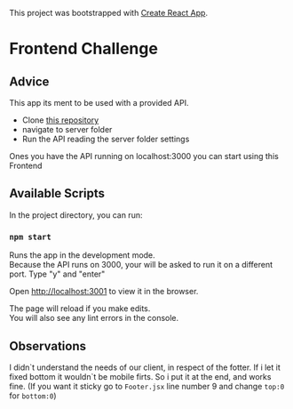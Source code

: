 This project was bootstrapped with [Create React App](https://github.com/facebook/create-react-app).

# Frontend Challenge

## Advice

This app its ment to be used with a provided API.
* Clone [this repository](https://github.com/talosdigital/talos-fe-technical-test)
* navigate to server folder
* Run the API reading the server folder settings

Ones you have the API running on localhost:3000 you can start using this Frontend

## Available Scripts

In the project directory, you can run:

### `npm start`

Runs the app in the development mode.<br>
Because the API runs on 3000, your will be asked to run it on a different port. Type "y" and "enter"

Open [http://localhost:3001](http://localhost:3001) to view it in the browser.

The page will reload if you make edits.<br>
You will also see any lint errors in the console.

## Observations

I didn\`t understand the needs of our client, in respect of the fotter.
If i let it fixed bottom it wouldn\`t be mobile firts. So i put it at the end, and works fine.
(If you want it sticky go to `Footer.jsx` line number 9 and change `top:0` for `bottom:0`)
